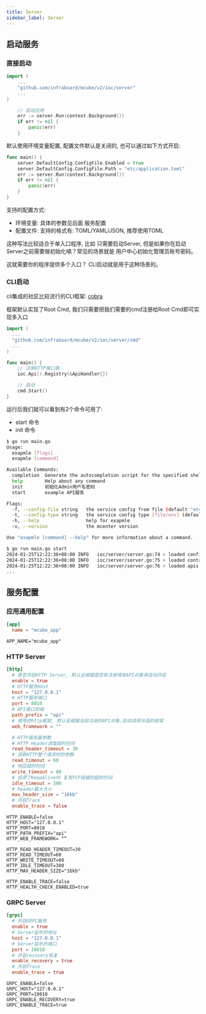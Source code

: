 ```yaml
---
title: Server
sidebar_label: Server
---
```




## 启动服务

### 直接启动

```go
import (
    ...
    "github.com/infraboard/mcube/v2/ioc/server"
    ...
)

	// 启动应用
	err := server.Run(context.Background())
	if err != nil {
		panic(err)
	}
```

默认使用环境变量配置, 配置文件默认是关闭的, 也可以通过如下方式开启:
```go
func main() {
	server.DefaultConfig.ConfigFile.Enabled = true
	server.DefaultConfig.ConfigFile.Path = "etc/application.toml"
	err := server.Run(context.Background())
	if err != nil {
		panic(err)
	}
}
```

支持的配置方式:
+ 环境变量: 具体的参数见后面 服务配置 
+ 配置文件: 支持的格式有: TOML/YAML/JSON, 推荐使用TOML

这种写法比较适合于单入口程序, 比如 只需要启动Server, 但是如果你在启动Server之前需要做初始化喃？常见的场景就是 用户中心初始化管理员账号密码。

这就需要你的程序提供多个入口？ CLI启动就是用于这种场景的。

### CLI启动

cli集成的社区比较流行的CLI框架: [cobra](https://github.com/spf13/cobra)

框架默认实现了Root Cmd, 我们只需要把我们需要的cmd注册给Root Cmd即可实现多入口
```go
import (
  ...
  "github.com/infraboard/mcube/v2/ioc/server/cmd"
  ...
)

func main() {
	// 注册HTTP接口类
	ioc.Api().Registry(&ApiHandler{})

	// 启动
	cmd.Start()
}
```

运行后我们就可以看到有2个命令可用了:
+ start 命令
+ init 命令
```sh
$ go run main.go 
Usage:
  exapmle [flags]
  exapmle [command]

Available Commands:
  completion  Generate the autocompletion script for the specified shell
  help        Help about any command
  init        初始化Admin用户名密码
  start       example API服务

Flags:
  -f, --config-file string   the service config from file (default "etc/application.toml")
  -t, --config-type string   the service config type [file/env] (default "file")
  -h, --help                 help for exapmle
  -v, --version              the mcenter version

Use "exapmle [command] --help" for more information about a command.

$ go run main.go start
2024-01-25T12:22:36+08:00 INFO   ioc/server/server.go:74 > loaded configs: [app.v1 trace.v1 log.v1 datasource.v1 grpc.v1 http.v1] component:SERVER
2024-01-25T12:22:36+08:00 INFO   ioc/server/server.go:75 > loaded controllers: [tokens.v1 users.v1] component:SERVER
2024-01-25T12:22:36+08:00 INFO   ioc/server/server.go:76 > loaded apis: [tokens.v1 users.v1 module_a.v1] component:SERVER
...
```

## 服务配置

### 应用通用配置

```toml tab
[app]
  name = "mcube_app"
```

```env tab
APP_NAME="mcube_app"
```

### HTTP Server

```toml tab
[http]
  # 是否开启HTTP Server, 默认会根据是否有注册得有API对象来自动开启
  enable = true
  # HTTP服务Host
  host = "127.0.0.1"
  # HTTP服务端口
  port = 8010
  # API接口前缀
  path_prefix = "api"
  # 使用的http框架, 默认会根据当前注册的API对象,自动选择合适的框架
  web_framework = ""

  # HTTP服务器参数
  # HTTP Header读取超时时间
  read_header_timeout = 30
  # 读取HTTP整个请求时的参数
  read_timeout = 60
  # 响应超时时间
  write_timeout = 60
  # 启用了KeepAlive时 复用TCP链接的超时时间
  idle_timeout = 300
  # header最大大小
  max_header_size = "16kb"
  # 开启Trace
  enable_trace = false
```

```env tab
HTTP_ENABLE=false
HTTP_HOST="127.0.0.1"
HTTP_PORT=8010
HTTP_PATH_PREFIX="api"
HTTP_WEB_FRAMEWORK= “”

HTTP_READ_HEADER_TIMEOUT=30
HTTP_READ_TIMEOUT=60
HTTP_WRITE_TIMEOUT=60
HTTP_IDLE_TIMEOUT=300
HTTP_MAX_HEADER_SIZE="16kb"

HTTP_ENABLE_TRACE=false
HTTP_HEALTH_CHECK_ENABLED=true
```

### GRPC Server

```toml tab
[grpc]
  # 开启GRPC服务
  enable = true
  # Server监听的地址
  host = "127.0.0.1"
  # Server监听的端口
  port = 18010
  # 开启recovery恢复
  enable_recovery = true
  # 开启Trace
  enable_trace = true
```

```env tab
GRPC_ENABLE=false
GRPC_HOST="127.0.0.1"
GRPC_PORT=18010
GRPC_ENABLE_RECOVERY=true
GRPC_ENABLE_TRACE=true
```